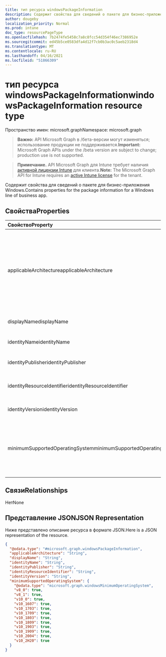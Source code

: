 ```yaml
---
title: тип ресурса windowsPackageInformation
description: Содержит свойства для сведений о пакете для бизнес-приложения Windows.
author: dougeby
localization_priority: Normal
ms.prod: intune
doc_type: resourcePageType
ms.openlocfilehash: 7b2474fe5458c7a8c8fcc54d354f46ec7386952e
ms.sourcegitcommit: ed45b5ce0583dfa4d12f7cb0b3ac0c5aeb2318d4
ms.translationtype: MT
ms.contentlocale: ru-RU
ms.lasthandoff: 04/16/2021
ms.locfileid: "51866309"
---
```

# <a name="windowspackageinformation-resource-type"></a><span data-ttu-id="9cca8-103">тип ресурса windowsPackageInformation</span><span class="sxs-lookup"><span data-stu-id="9cca8-103">windowsPackageInformation resource type</span></span>

<span data-ttu-id="9cca8-104">Пространство имен: microsoft.graph</span><span class="sxs-lookup"><span data-stu-id="9cca8-104">Namespace: microsoft.graph</span></span>

> <span data-ttu-id="9cca8-105">**Важно:** API Microsoft Graph в /бета-версии могут изменяться; использование продукции не поддерживается.</span><span class="sxs-lookup"><span data-stu-id="9cca8-105">**Important:** Microsoft Graph APIs under the /beta version are subject to change; production use is not supported.</span></span>

> <span data-ttu-id="9cca8-106">**Примечание.** API Microsoft Graph для Intune требует наличия [активной лицензии Intune](https://go.microsoft.com/fwlink/?linkid=839381) для клиента.</span><span class="sxs-lookup"><span data-stu-id="9cca8-106">**Note:** The Microsoft Graph API for Intune requires an [active Intune license](https://go.microsoft.com/fwlink/?linkid=839381) for the tenant.</span></span>

<span data-ttu-id="9cca8-107">Содержит свойства для сведений о пакете для бизнес-приложения Windows.</span><span class="sxs-lookup"><span data-stu-id="9cca8-107">Contains properties for the package information for a Windows line of business app.</span></span>

## <a name="properties"></a><span data-ttu-id="9cca8-108">Свойства</span><span class="sxs-lookup"><span data-stu-id="9cca8-108">Properties</span></span>
|<span data-ttu-id="9cca8-109">Свойство</span><span class="sxs-lookup"><span data-stu-id="9cca8-109">Property</span></span>|<span data-ttu-id="9cca8-110">Тип</span><span class="sxs-lookup"><span data-stu-id="9cca8-110">Type</span></span>|<span data-ttu-id="9cca8-111">Описание</span><span class="sxs-lookup"><span data-stu-id="9cca8-111">Description</span></span>|
|:---|:---|:---|
|<span data-ttu-id="9cca8-112">applicableArchitecture</span><span class="sxs-lookup"><span data-stu-id="9cca8-112">applicableArchitecture</span></span>|[<span data-ttu-id="9cca8-113">windowsArchitecture</span><span class="sxs-lookup"><span data-stu-id="9cca8-113">windowsArchitecture</span></span>](../resources/intune-apps-windowsarchitecture.md)|<span data-ttu-id="9cca8-114">Архитектура Windows, для которой это приложение может работать.</span><span class="sxs-lookup"><span data-stu-id="9cca8-114">The Windows architecture for which this app can run on.</span></span> <span data-ttu-id="9cca8-115">Возможные значения: `none`, `x86`, `x64`, `arm`, `neutral`, `arm64`.</span><span class="sxs-lookup"><span data-stu-id="9cca8-115">Possible values are: `none`, `x86`, `x64`, `arm`, `neutral`, `arm64`.</span></span>|
|<span data-ttu-id="9cca8-116">displayName</span><span class="sxs-lookup"><span data-stu-id="9cca8-116">displayName</span></span>|<span data-ttu-id="9cca8-117">String</span><span class="sxs-lookup"><span data-stu-id="9cca8-117">String</span></span>|<span data-ttu-id="9cca8-118">Имя отображения.</span><span class="sxs-lookup"><span data-stu-id="9cca8-118">The Display Name.</span></span>|
|<span data-ttu-id="9cca8-119">identityName</span><span class="sxs-lookup"><span data-stu-id="9cca8-119">identityName</span></span>|<span data-ttu-id="9cca8-120">String</span><span class="sxs-lookup"><span data-stu-id="9cca8-120">String</span></span>|<span data-ttu-id="9cca8-121">Имя удостоверения.</span><span class="sxs-lookup"><span data-stu-id="9cca8-121">The Identity Name.</span></span>|
|<span data-ttu-id="9cca8-122">identityPublisher</span><span class="sxs-lookup"><span data-stu-id="9cca8-122">identityPublisher</span></span>|<span data-ttu-id="9cca8-123">String</span><span class="sxs-lookup"><span data-stu-id="9cca8-123">String</span></span>|<span data-ttu-id="9cca8-124">Издатель удостоверений.</span><span class="sxs-lookup"><span data-stu-id="9cca8-124">The Identity Publisher.</span></span>|
|<span data-ttu-id="9cca8-125">identityResourceIdentifier</span><span class="sxs-lookup"><span data-stu-id="9cca8-125">identityResourceIdentifier</span></span>|<span data-ttu-id="9cca8-126">String</span><span class="sxs-lookup"><span data-stu-id="9cca8-126">String</span></span>|<span data-ttu-id="9cca8-127">Идентификатор ресурса Identity.</span><span class="sxs-lookup"><span data-stu-id="9cca8-127">The Identity Resource Identifier.</span></span>|
|<span data-ttu-id="9cca8-128">identityVersion</span><span class="sxs-lookup"><span data-stu-id="9cca8-128">identityVersion</span></span>|<span data-ttu-id="9cca8-129">String</span><span class="sxs-lookup"><span data-stu-id="9cca8-129">String</span></span>|<span data-ttu-id="9cca8-130">Версия удостоверения.</span><span class="sxs-lookup"><span data-stu-id="9cca8-130">The Identity Version.</span></span>|
|<span data-ttu-id="9cca8-131">minimumSupportedOperatingSystem</span><span class="sxs-lookup"><span data-stu-id="9cca8-131">minimumSupportedOperatingSystem</span></span>|[<span data-ttu-id="9cca8-132">windowsMinimumOperatingSystem</span><span class="sxs-lookup"><span data-stu-id="9cca8-132">windowsMinimumOperatingSystem</span></span>](../resources/intune-apps-windowsminimumoperatingsystem.md)|<span data-ttu-id="9cca8-133">Значение, которое представляет минимальную применимую версию операционной системы.</span><span class="sxs-lookup"><span data-stu-id="9cca8-133">The value for the minimum applicable operating system.</span></span>|

## <a name="relationships"></a><span data-ttu-id="9cca8-134">Связи</span><span class="sxs-lookup"><span data-stu-id="9cca8-134">Relationships</span></span>
<span data-ttu-id="9cca8-135">Нет</span><span class="sxs-lookup"><span data-stu-id="9cca8-135">None</span></span>

## <a name="json-representation"></a><span data-ttu-id="9cca8-136">Представление JSON</span><span class="sxs-lookup"><span data-stu-id="9cca8-136">JSON Representation</span></span>
<span data-ttu-id="9cca8-137">Ниже представлено описание ресурса в формате JSON.</span><span class="sxs-lookup"><span data-stu-id="9cca8-137">Here is a JSON representation of the resource.</span></span>
<!-- {
  "blockType": "resource",
  "@odata.type": "microsoft.graph.windowsPackageInformation"
}
-->
``` json
{
  "@odata.type": "#microsoft.graph.windowsPackageInformation",
  "applicableArchitecture": "String",
  "displayName": "String",
  "identityName": "String",
  "identityPublisher": "String",
  "identityResourceIdentifier": "String",
  "identityVersion": "String",
  "minimumSupportedOperatingSystem": {
    "@odata.type": "microsoft.graph.windowsMinimumOperatingSystem",
    "v8_0": true,
    "v8_1": true,
    "v10_0": true,
    "v10_1607": true,
    "v10_1703": true,
    "v10_1709": true,
    "v10_1803": true,
    "v10_1809": true,
    "v10_1903": true,
    "v10_1909": true,
    "v10_2004": true,
    "v10_2H20": true
  }
}
```




